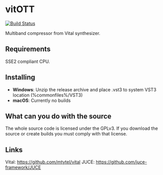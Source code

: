 # vitOTT
[![Build Status](https://api.travis-ci.org/edgjj/vitOTT.svg?branch=master)](https://api.travis-ci.org/edgjj/vitOTT.svg?branch=master)

Multiband compressor from Vital synthesizer.

## Requirements
SSE2 compliant CPU.

## Installing
- __Windows__: Unzip the release archive and place .vst3 to system VST3 location (%commonfiles%/VST3)
- __macOS__: Currently no builds

## What can you do with the source
The whole source code is licensed under the GPLv3. If you download the source or create builds you must comply with that license.

## Links
Vital: https://github.com/mtytel/vital
JUCE: https://github.com/juce-framework/JUCE
